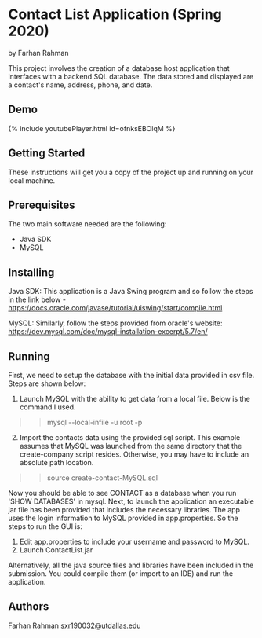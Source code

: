 # Contact List Application (Spring 2020)
by Farhan Rahman

This project involves the creation of a database host application that interfaces with a backend SQL database. The data stored and displayed are a contact's name, address, phone, and date. 

## Demo
{% include youtubePlayer.html id=ofnksEBOlqM %}

## Getting Started

These instructions will get you a copy of the project up and running on your local machine.

## Prerequisites

The two main software needed are the following:
- Java SDK
- MySQL

## Installing

Java SDK:
This application is a Java Swing program and so follow the steps in the link below -
https://docs.oracle.com/javase/tutorial/uiswing/start/compile.html

MySQL:
Similarly, follow the steps provided from oracle's website:
https://dev.mysql.com/doc/mysql-installation-excerpt/5.7/en/


## Running

First, we need to setup the database with the initial data provided in csv file. Steps are shown below:

1) Launch MySQL with the ability to get data from a local file. Below is the command I used.

>> mysql --local-infile -u root -p

2) Import the contacts data using the provided sql script. 
This example assumes that MySQL was launched from the same directory that the create-company script resides. 
Otherwise, you may have to include an absolute path location.

>> source create-contact-MySQL.sql

Now you should be able to see CONTACT as a database when you run 'SHOW DATABASES' in mysql.
Next, to launch the application an executable jar file has been provided that includes the necessary libraries.
The app uses the login information to MySQL provided in app.properties. So the steps to run the GUI is:

1) Edit app.properties to include your username and password to MySQL.
2) Launch ContactList.jar

Alternatively, all the java source files and libraries have been included in the submission. 
You could compile them (or import to an IDE) and run the application. 



## Authors

Farhan Rahman
sxr190032@utdallas.edu